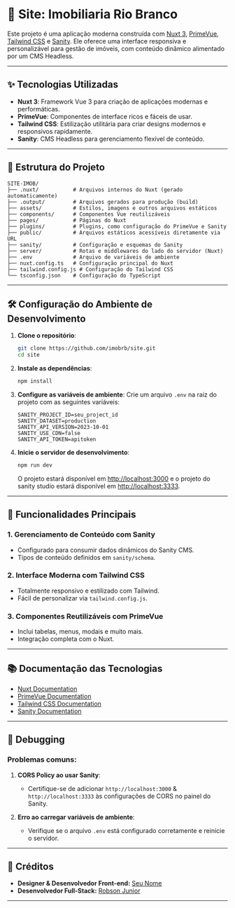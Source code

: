 # 🏡 Site: Imobiliaria Rio Branco

Este projeto é uma aplicação moderna construída com [Nuxt 3](https://nuxt.com/), [PrimeVue](https://primevue.org/), [Tailwind CSS](https://tailwindcss.com/) e [Sanity](https://www.sanity.io/). Ele oferece uma interface responsiva e personalizável para gestão de imóveis, com conteúdo dinâmico alimentado por um CMS Headless.

---

## ✨ Tecnologias Utilizadas

- **Nuxt 3**: Framework Vue 3 para criação de aplicações modernas e performáticas.
- **PrimeVue**: Componentes de interface ricos e fáceis de usar.
- **Tailwind CSS**: Estilização utilitária para criar designs modernos e responsivos rapidamente.
- **Sanity**: CMS Headless para gerenciamento flexível de conteúdo.

---

## 📂 Estrutura do Projeto

```plaintext
SITE-IMOB/
├── .nuxt/           # Arquivos internos do Nuxt (gerado automaticamente)
├── .output/         # Arquivos gerados para produção (build)
├── assets/          # Estilos, imagens e outros arquivos estáticos
├── components/      # Componentes Vue reutilizáveis
├── pages/           # Páginas do Nuxt
├── plugins/         # Plugins, como configuração do PrimeVue e Sanity
├── public/          # Arquivos estáticos acessíveis diretamente via URL
├── sanity/          # Configuração e esquemas do Sanity
├── server/          # Rotas e middlewares do lado do servidor (Nuxt)
├── .env             # Arquivo de variáveis de ambiente
├── nuxt.config.ts   # Configuração principal do Nuxt
├── tailwind.config.js # Configuração do Tailwind CSS
└── tsconfig.json    # Configuração do TypeScript
```

---

## 🛠️ Configuração do Ambiente de Desenvolvimento

1. **Clone o repositório**:
   ```bash
   git clone https://github.com/imobrb/site.git
   cd site
   ```

2. **Instale as dependências**:
   ```bash
   npm install
   ```

3. **Configure as variáveis de ambiente**:
   Crie um arquivo `.env` na raiz do projeto com as seguintes variáveis:
   ```
   SANITY_PROJECT_ID=seu_project_id
   SANITY_DATASET=production
   SANITY_API_VERSION=2023-10-01
   SANITY_USE_CDN=false
   SANITY_API_TOKEN=apitoken
   ```

4. **Inicie o servidor de desenvolvimento**:
   ```bash
   npm run dev
   ```

   O projeto estará disponível em [http://localhost:3000](http://localhost:3000) e o projeto do sanity studio estará disponível em [http://localhost:3333](http://localhost:3333).

---

## 🌟 Funcionalidades Principais

### 1. **Gerenciamento de Conteúdo com Sanity**
- Configurado para consumir dados dinâmicos do Sanity CMS.
- Tipos de conteúdo definidos em `sanity/schema`.

### 2. **Interface Moderna com Tailwind CSS**
- Totalmente responsivo e estilizado com Tailwind.
- Fácil de personalizar via `tailwind.config.js`.

### 3. **Componentes Reutilizáveis com PrimeVue**
- Inclui tabelas, menus, modais e muito mais.
- Integração completa com o Nuxt.

---

## 📚 Documentação das Tecnologias

- [Nuxt Documentation](https://nuxt.com/docs)
- [PrimeVue Documentation](https://tailwind.primevue.org/nuxt/)
- [Tailwind CSS Documentation](https://tailwindcss.com/docs)
- [Sanity Documentation](https://www.sanity.io/docs)

---

## 🐛 Debugging

### Problemas comuns:
1. **CORS Policy ao usar Sanity**:
   - Certifique-se de adicionar `http://localhost:3000` & `http://localhost:3333` às configurações de CORS no painel do Sanity.

2. **Erro ao carregar variáveis de ambiente**:
   - Verifique se o arquivo `.env` está configurado corretamente e reinicie o servidor.

---

## 👥 Créditos

- **Designer & Desenvolvedor Front-end:** [Seu Nome](https://github.com/https://github.com/cesaroeduardo/)
- **Desenvolvedor Full-Stack:** [Robson Junior](https://github.com/robsongajunior/)

---